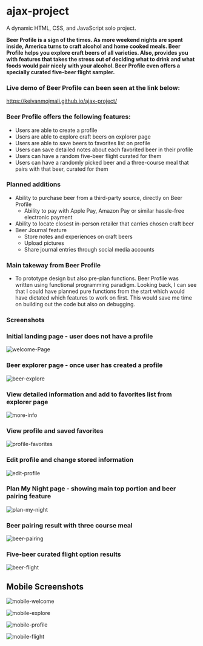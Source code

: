 # ajax-project

A dynamic HTML, CSS, and JavaScript solo project.

**Beer Profile is a sign of the times. As more weekend nights are spent inside, America turns to craft alcohol and home cooked meals. Beer Profile helps you explore craft beers of all varieties. Also, provides you with features that takes the stress out of deciding what to drink and what foods would pair nicely with your alcohol. Beer Profile even offers a specially curated five-beer flight sampler.** 

### Live demo of Beer Profile can been seen at the link below:
https://keivanmojmali.github.io/ajax-project/ 

### Beer Profile offers the following features: 
* Users are able to create a profile 
* Users are able to explore craft beers on explorer page
* Users are able to save beers to favorites list on profile
* Users can save detailed notes about each favorited beer in their profile
* Users can have a random five-beer flight curated for them
* Users can have a randomly picked beer and a three-course meal that pairs with that beer, curated for them 

### Planned additions
* Ability to purchase beer from a third-party source, directly on Beer Profile
  * Ability to pay with Apple Pay, Amazon Pay or similar hassle-free electronic payment
* Ability to locate closest in-person retailer that carries chosen craft beer 
* Beer Journal feature
  * Store notes and experiences on craft beers
  * Upload pictures 
  * Share journal entries through social media accounts 
  
### Main takeway from Beer Profile
* To prototype design but also pre-plan functions. Beer Profile was written using functional programming paradigm. 
Looking back, I can see that I could have planned pure functions from the start which would have dictated which features to
work on first. This would save me time on building out the code but also on debugging. 

### Screenshots 

### Initial landing page - user does not have a profile
![welcome-Page](Images/screen-shots/Welcome.png)


### Beer explorer page - once user has created a profile

![beer-explore](/Images/screen-shots/beer-explore.PNG)


### View detailed information and add to favorites list from explorer page

![more-info](Images/screen-shots/detailed-info.PNG)

### View profile and saved favorites

![profile-favorites](Images/screen-shots/profile-favs.PNG)

### Edit profile and change stored information 

![edit-profile](Images/screen-shots/edit-profile.PNG)

### Plan My Night page - showing main top portion and beer pairing feature

![plan-my-night](Images/plan-my-night-updated.PNG)

### Beer pairing result with three course meal 

![beer-pairing](Images/plan-results-updated.PNG)

### Five-beer curated flight option results

![beer-flight](Images/flight-updated.PNG)

## Mobile Screenshots

![mobile-welcome](Images/mobile-welcome.PNG)

![mobile-explore](Images/mobile-explore.PNG)

![mobile-profile](Images/mobile-profile.PNG)

![mobile-flight](Images/mobile-flight.PNG)







